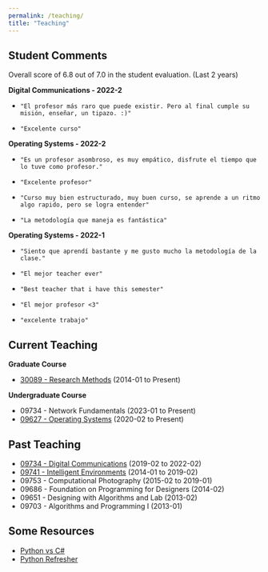 ```yaml
---
permalink: /teaching/
title: "Teaching"
---
```

## Student Comments 

Overall score of 6.8 out of 7.0 in the student evaluation. (Last 2 years)

**Digital Communications - 2022-2**
*     "El profesor más raro que puede existir. Pero al final cumple su misión, enseñar, un tipazo. :)" 
*     "Excelente curso"

**Operating Systems - 2022-2**
*     "Es un profesor asombroso, es muy empático, disfrute el tiempo que lo tuve como profesor." 
*     "Excelente profesor"
*     "Curso muy bien estructurado, muy buen curso, se aprende a un ritmo algo rapido, pero se logra entender" 
*     "La metodología que maneja es fantástica"

**Operating Systems - 2022-1**
*     "Siento que aprendí bastante y me gusto mucho la metodología de la clase." 
*     "El mejor teacher ever"
*     "Best teacher that i have this semester"
*     "El mejor profesor <3"
*     "excelente trabajo"


## Current Teaching

**Graduate Course**

- [30089 - Research Methods](course_ResearchMethod.md)                    (2014-01 to Present)

**Undergraduate Course**

- 09734 - Network Fundamentals                                            (2023-01 to Present)
- [09627 - Operating Systems](course_OS.md)                               (2020-02 to Present)

## Past Teaching
- [09734 - Digital Communications](course_DigiCom.md)         (2019-02 to 2022-02)
- [09741 - Intelligent Environments](course_IntEnv.md)        (2014-01 to 2019-02)
- 09753 - Computational Photography                     (2015-02 to 2019-01)
- 09686 - Foundation on Programming for Designers 	    (2014-02)
- 09651 - Designing with Algorithms and Lab			    (2013-02)
- 09703 - Algorithms and Programming I 	                (2013-01)

## Some Resources

- [Python vs C#](res_Programming.md)
- [Python Refresher](../PythonRefresher/)

